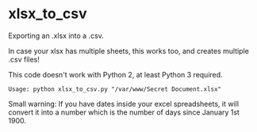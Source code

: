 xlsx_to_csv
===========

Exporting an .xlsx into a .csv.

In case your xlsx has multiple sheets, this works too, and creates multiple .csv files!

This code doesn't work with Python 2, at least Python 3 required.


```
Usage: python xlsx_to_csv.py "/var/www/Secret Document.xlsx"
```

Small warning: If you have dates inside your excel spreadsheets, it will convert it into a number which is the number of days since January 1st 1900.
